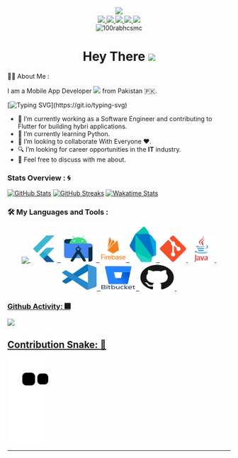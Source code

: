 <div id="header" align="center">
  <img src="https://media.giphy.com/media/bAQH7WXKqtIBrPs7sR/giphy.gif" width="200"/>
</div>
<div align="center">
 <a href="https://www.fiverr.com/hammad_alee">
  <img src="https://img.shields.io/badge/Fiverr-00b22d.svg?&style=for-the-badge&logo=fiverr&logoColor=white">
 </a> 
 <a  href="https://www.upwork.com/freelancers/~0189c759f6257e6cb3">
  <img src="https://img.shields.io/badge/UpWork-6fda44.svg?&style=for-the-badge&logo=upwork&logoColor=white">
 </a>
 <a href="mailto: hammadd4726@gmail.com">
  <img src="https://img.shields.io/badge/-Email-7B83EB?&style=for-the-badge&logo=Microsoft-outlook&logoColor=white" >
 </a>  
 <a  href="https://www.instagram.com/hammad__alee/">
  <img src="https://img.shields.io/badge/@Instagram-%23E4405F.svg?&style=for-the-badge&logo=instagram&logoColor=white">
 </a>  
 <a href="https://www.linkedin.com/in/hammad-alee/">
  <img src="https://img.shields.io/badge/Linkedin-%230077B5.svg?&style=for-the-badge&logo=linkedin&logoColor=white" >
 </a>  
 <br>
 <img src="https://komarev.com/ghpvc/?username=hammad-alee&label=Profile%20views&color=0e75b6&style=flat" alt="100rabhcsmc" />
 <h1>
  Hey There
  <img src="https://media.giphy.com/media/hvRJCLFzcasrR4ia7z/giphy.gif" width="30px"/>
 </h1>
</div>

 :man_technologist: About Me :

I am a Mobile App Developer <img src="https://media.giphy.com/media/WUlplcMpOCEmTGBtBW/giphy.gif" width="30"> from Pakistan 🇵🇰.

[![Typing SVG](https://readme-typing-svg.herokuapp.com?vCenter=true&width=500&lines=Native+Android+App+Developer.;Flutter+App+Developer.;Xamarin+App+Developer.;Freelnancer.;Open+sourse+contributer.)](https://git.io/typing-svg)

- :telescope: I’m currently working as a Software Engineer and contributing to Flutter for building hybri applications.
- 🌱 I’m currently learning Python.
- 💞️ I’m looking to collaborate With Everyone ❤️.
- 🔍 I’m looking for career opportunities in the <strong>IT</strong> industry.
- 💬 Feel free to discuss with me about.


### Stats Overview : :cyclone:

[![GitHub Stats](https://github-readme-stats.vercel.app/api?username=hammad-alee&show_icons=true&count_private=true&theme=vue-dark&include_all_commits=true)](https://github.com/anuraghazra/github-readme-stats) 
[![GitHub Streaks](https://github-readme-streak-stats.herokuapp.com/?user=hammad-alee&show_icons=true&count_private=true&theme=vue-dark)](https://github.com/anuraghazra/github-readme-stats) 
[![Wakatime Stats](https://github-readme-stats.vercel.app/api/wakatime?username=hammadalee&theme=vue-dark)](https://github.com/anuraghazra/github-readme-stats)

<!-- 
[![Trophies](https://github-profile-trophy.vercel.app/?username=hammadalee&theme=nord&row=2&column=4)](https://github.com/ryo-ma/github-profile-trophy)
 -->
<!-- [![Coding Activity](https://wakatime.com/share/@hammadalee/772c08bd-8593-42bc-a0cb-84ff3c11b07c.svg)](https://wakatime.com)
[![Languages](https://wakatime.com/share/@hammadalee/90b26816-f29a-4a1a-8aad-a54829c34735.png)](https://wakatime.com)
[![Editors](https://wakatime.com/share/@hammadalee/a48dedc7-e45d-4fc0-bb38-c2d84d78e8f8.png)](https://wakatime.com) -->

### :hammer_and_wrench: My Languages and Tools :
<div align=center>
<a href="">
  <img align="center" src="https://github-readme-stats.vercel.app/api/top-langs/?username=hammad-alee&langs_count=800&layout=compact&theme=vue-dark" />
 <img src="https://github.com/devicons/devicon/blob/master/icons/flutter/flutter-original.svg" title="Flutter" alt="Flutter" width="60" height="60"/>&nbsp;
  <img src="https://github.com/devicons/devicon/blob/master/icons/androidstudio/androidstudio-original.svg" alt="Firebase" width="80" height="60"/>&nbsp;
  <img src="https://github.com/devicons/devicon/blob/master/icons/firebase/firebase-plain-wordmark.svg" title="Firebase" alt="Firebase" width="60" height="60"/>&nbsp;
  <img src="https://github.com/devicons/devicon/blob/master/icons/dart/dart-original.svg" title="DART" alt="DART" width="60" height="80"/>&nbsp;
  <img src="https://github.com/devicons/devicon/blob/master/icons/git/git-original.svg" title="Git" **alt="Git" width="60" height="60"/>
  <img src="https://github.com/devicons/devicon/blob/master/icons/java/java-original-wordmark.svg" title="Java" alt="Java" width="60" height="60"/>&nbsp;
  <img src="https://github.com/devicons/devicon/blob/master/icons/vscode/vscode-original.svg" alt="Firebase" width="80" height="60"/>&nbsp;
  <img src="https://github.com/devicons/devicon/blob/master/icons/bitbucket/bitbucket-original-wordmark.svg" alt="Firebase" width="80" height="60"/>&nbsp;
  <img src="https://github.com/devicons/devicon/blob/master/icons/github/github-original.svg" alt="Firebase" width="80" height="60"/>&nbsp;
</div>


### Github Activity: 🎆
 
<img align="center" src="https://activity-graph.herokuapp.com/graph?username=hammad-alee&theme=dark&color=59b884&bg_color=273849" />
 
 ## Contribution Snake: 🐍
![Snake animation](https://github.com/codersangam/codersangam/blob/output/github-contribution-grid-snake.svg)


-----

<!--
**hammad-alee/hammad-alee** is a ✨ _special_ ✨ repository because its `README.md` (this file) appears on your GitHub profile.

Here are some ideas to get you started:

- 🔭 I’m currently working on ...
- 🌱 I’m currently learning ...
- 👯 I’m looking to collaborate on ...
- 🤔 I’m looking for help with ...
- 💬 Ask me about ...
- 📫 How to reach me: ...
- 😄 Pronouns: ...
- ⚡ Fun fact: ...
-->
